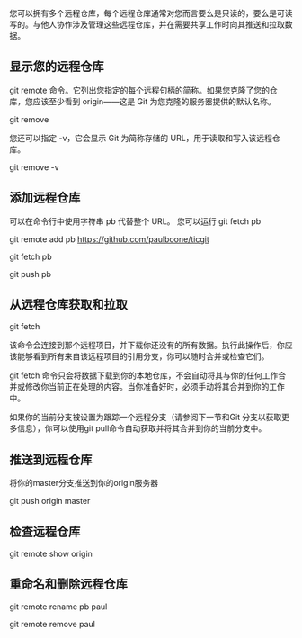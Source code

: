 
您可以拥有多个远程仓库，每个远程仓库通常对您而言要么是只读的，要么是可读写的。与他人协作涉及管理这些远程仓库，并在需要共享工作时向其推送和拉取数据。

## 显示您的远程仓库

git remote 命令。它列出您指定的每个远程句柄的简称。如果您克隆了您的仓库，您应该至少看到 origin——这是 Git 为您克隆的服务器提供的默认名称。

git remove 

您还可以指定 -v，它会显示 Git 为简称存储的 URL，用于读取和写入该远程仓库。

git remove -v

## 添加远程仓库

可以在命令行中使用字符串 pb 代替整个 URL。 您可以运行 git fetch pb

git remote add pb https://github.com/paulboone/ticgit

git fetch pb

git push pb

## 从远程仓库获取和拉取

git fetch <remote>

该命令会连接到那个远程项目，并下载你还没有的所有数据。执行此操作后，你应该能够看到所有来自该远程项目的引用分支，你可以随时合并或检查它们。

git fetch 命令只会将数据下载到你的本地仓库，不会自动将其与你的任何工作合并或修改你当前正在处理的内容。当你准备好时，必须手动将其合并到你的工作中。

如果你的当前分支被设置为跟踪一个远程分支（请参阅下一节和Git 分支以获取更多信息），你可以使用git pull命令自动获取并将其合并到你的当前分支中。

## 推送到远程仓库

将你的master分支推送到你的origin服务器

git push origin master 

## 检查远程仓库

git remote show origin

## 重命名和删除远程仓库

git remote rename pb paul

git remote remove paul








